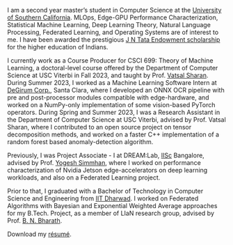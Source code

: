 I am a second year master’s student in Computer Science at the <a href="https://www.cs.usc.edu/">University of Southern California</a>. MLOps, Edge-GPU Performance Characterization, Statistical Machine Learning, Deep Learning Theory, Natural Language Processing, Federated Learning, and Operating Systems are of interest to me. I have been awarded the prestigious <a href="https://www.tata.com/newsroom/backing-the-brightest-jn-tata-endowment-fund">J N Tata Endowment scholarship</a> for the higher education of Indians.

I currently work as a Course Producer for CSCI 699: Theory of Machine Learning, a doctoral-level course offered by the Department of Computer Science at USC Viterbi in Fall 2023, and taught by Prof. <a href="https://vatsalsharan.github.io/">Vatsal Sharan</a>. During Summer 2023, I worked as a Machine Learning Software Intern at <a href="https://www.degirum.ai">DeGirum Corp.</a>, Santa Clara, where I developed an ONNX OCR pipeline with pre and post-processor modules compatible with edge-hardware, and worked on a NumPy-only implementation of some vision-based PyTorch operators. During Spring and Summer 2023, I was a Research Assistant in the Department of Computer Science at USC Viterbi, advised by Prof. Vatsal Sharan, where I contributed to an open source project on tensor decomposition methods, and worked on a faster C++ implementation of a random forest based anomaly-detection algorithm.

Previously, I was Project Associate - I at DREAM:Lab, <a href="https://iisc.ac.in/">IISc</a> Bangalore, advised by Prof. <a href="http://cds.iisc.ac.in/faculty/simmhan/">Yogesh Simmhan</a>, where I worked on performance characterization of Nvidia Jetson edge-accelerators on deep learning workloads, and also on a Federated Learning project.

Prior to that, I graduated with a Bachelor of Technology in Computer Science and Engineering from <a href="https://www.iitdh.ac.in/">IIT Dharwad</a>. I worked on Federated Algorithms with Bayesian and Exponential Weighted Average approaches for my B.Tech. Project, as a member of LIaN research group, advised by Prof. <a href="https://bnbharath.wordpress.com/">B. N. Bharath</a>.

Download my <a href="https://ksanu1998.github.io/uploads/Sai_Anuroop_Kesanapalli_Resume.pdf">résumé</a>.
<!-- and <a href="https://ksanu1998.github.io/uploads/Sai_Anuroop_Kesanapalli_Cover_Letter.pdf">cover letter</a>. -->
